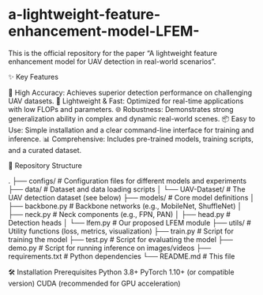 # a-lightweight-feature-enhancement-model-LFEM-
This is the official repository for the paper “A lightweight feature enhancement model for UAV detection in real-world scenarios”.

✨ Key Features

🎯 High Accuracy: Achieves superior detection performance on challenging UAV datasets.
🚀 Lightweight & Fast: Optimized for real-time applications with low FLOPs and parameters.
🌐 Robustness: Demonstrates strong generalization ability in complex and dynamic real-world scenes.
📦 Easy to Use: Simple installation and a clear command-line interface for training and inference.
📊 Comprehensive: Includes pre-trained models, training scripts, and a curated dataset.


📁 Repository Structure


.
├── configs/               # Configuration files for different models and experiments
├── data/                  # Dataset and data loading scripts
│   └── UAV-Dataset/       # The UAV detection dataset (see below)
├── models/                # Core model definitions
│   ├── backbone.py        # Backbone networks (e.g., MobileNet, ShuffleNet)
│   ├── neck.py            # Neck components (e.g., FPN, PAN)
│   ├── head.py            # Detection heads
│   └── lfem.py            # Our proposed LFEM module
├── utils/                 # Utility functions (loss, metrics, visualization)
├── train.py               # Script for training the model
├── test.py                # Script for evaluating the model
├── demo.py                # Script for running inference on images/videos
├── requirements.txt       # Python dependencies
└── README.md              # This file


🛠️ Installation
Prerequisites
Python 3.8+
PyTorch 1.10+ (or compatible version)
CUDA (recommended for GPU acceleration)
